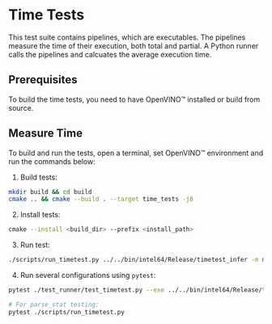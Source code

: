 # Time Tests

This test suite contains pipelines, which are executables. The pipelines measure
the time of their execution, both total and partial. A Python runner calls the
pipelines and calcuates the average execution time.

## Prerequisites

To build the time tests, you need to have OpenVINO™ installed or build from source.

## Measure Time

To build and run the tests, open a terminal, set OpenVINO™ environment and run
the commands below:

1. Build tests:
``` bash
mkdir build && cd build
cmake .. && cmake --build . --target time_tests -j8
```

2. Install tests:
``` bash
сmake --install <build_dir> --prefix <install_path>
```

3. Run test:
``` bash
./scripts/run_timetest.py ../../bin/intel64/Release/timetest_infer -m model.xml -d CPU
```

4. Run several configurations using `pytest`:
``` bash
pytest ./test_runner/test_timetest.py --exe ../../bin/intel64/Release/timetest_infer

# For parse_stat testing:
pytest ./scripts/run_timetest.py
```
